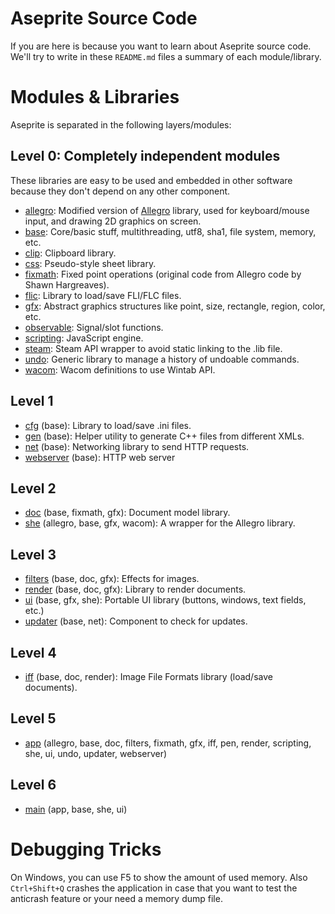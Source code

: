 # Aseprite Source Code

If you are here is because you want to learn about Aseprite source
code. We'll try to write in these `README.md` files a summary of each
module/library.

# Modules & Libraries

Aseprite is separated in the following layers/modules:

## Level 0: Completely independent modules

These libraries are easy to be used and embedded in other software
because they don't depend on any other component.

  * [allegro](allegro/): Modified version of [Allegro](http://alleg.sourceforge.net/) library, used for keyboard/mouse input, and drawing 2D graphics on screen.
  * [base](base/): Core/basic stuff, multithreading, utf8, sha1, file system, memory, etc.
  * [clip](https://github.com/aseprite/clip): Clipboard library.
  * [css](css/): Pseudo-style sheet library.
  * [fixmath](fixmath/): Fixed point operations (original code from Allegro code by Shawn Hargreaves).
  * [flic](https://github.com/aseprite/flic): Library to load/save FLI/FLC files.
  * [gfx](gfx/): Abstract graphics structures like point, size, rectangle, region, color, etc.
  * [observable](https://github.com/dacap/observable): Signal/slot functions.
  * [scripting](scripting/): JavaScript engine.
  * [steam](steam/): Steam API wrapper to avoid static linking to the .lib file.
  * [undo](https://github.com/aseprite/undo): Generic library to manage a history of undoable commands.
  * [wacom](wacom/): Wacom definitions to use Wintab API.

## Level 1

  * [cfg](cfg/) (base): Library to load/save .ini files.
  * [gen](gen/) (base): Helper utility to generate C++ files from different XMLs.
  * [net](net/) (base): Networking library to send HTTP requests.
  * [webserver](webserver/) (base): HTTP web server

## Level 2

  * [doc](doc/) (base, fixmath, gfx): Document model library.
  * [she](she/) (allegro, base, gfx, wacom): A wrapper for the Allegro library.

## Level 3

  * [filters](filters/) (base, doc, gfx): Effects for images.
  * [render](render/) (base, doc, gfx): Library to render documents.
  * [ui](ui/) (base, gfx, she): Portable UI library (buttons, windows, text fields, etc.)
  * [updater](updater/) (base, net): Component to check for updates.

## Level 4

  * [iff](iff/) (base, doc, render): Image File Formats library (load/save documents).

## Level 5

  * [app](app/) (allegro, base, doc, filters, fixmath, gfx, iff, pen, render, scripting, she, ui, undo, updater, webserver)

## Level 6

  * [main](main/) (app, base, she, ui)

# Debugging Tricks

On Windows, you can use F5 to show the amount of used memory. Also
`Ctrl+Shift+Q` crashes the application in case that you want to test
the anticrash feature or your need a memory dump file.
